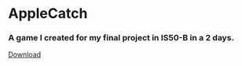 # AppleCatch

### A game I created for my final project in IS50-B in a 2 days.

[Download](https://www.dropbox.com/s/vk4cvjgrbp3gysp/AppleCatch.zip?dl=0)
